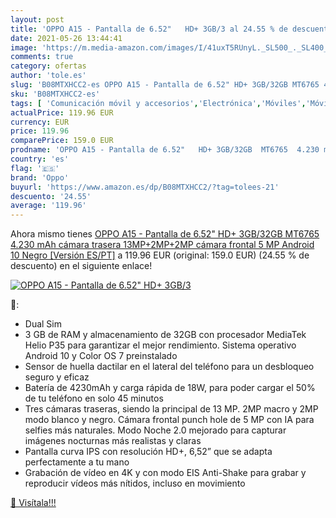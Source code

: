 ```yaml
---
layout: post
title: 'OPPO A15 - Pantalla de 6.52"   HD+ 3GB/3 al 24.55 % de descuento'
date: 2021-05-26 13:44:41
image: 'https://m.media-amazon.com/images/I/41uxT5RUnyL._SL500_._SL400_.jpg'
comments: true
category: ofertas
author: 'tole.es'
slug: 'B08MTXHCC2-es OPPO A15 - Pantalla de 6.52" HD+ 3GB/32GB MT6765 4.230 mAh...'
sku: 'B08MTXHCC2-es'
tags: [ 'Comunicación móvil y accesorios','Electrónica','Móviles','Móviles y smartphones libres','android','oppo', ]
actualPrice: 119.96 EUR
currency: EUR
price: 119.96
comparePrice: 159.0 EUR
prodname: 'OPPO A15 - Pantalla de 6.52"   HD+ 3GB/32GB  MT6765  4.230 mAh  cámara trasera 13MP+2MP+2MP  cámara frontal 5 MP  Android 10  Negro [Versión ES/PT]'
country: 'es'
flag: '🇪🇸'
brand: 'Oppo'
buyurl: 'https://www.amazon.es/dp/B08MTXHCC2/?tag=tolees-21'
descuento: '24.55'
average: '119.96'
---
```


Ahora mismo tienes [OPPO A15 - Pantalla de 6.52"   HD+ 3GB/32GB  MT6765  4.230 mAh  cámara trasera 13MP+2MP+2MP  cámara frontal 5 MP  Android 10  Negro [Versión ES/PT]](https://www.amazon.es/dp/B08MTXHCC2/?tag=tolees-21) a 119.96 EUR (original: 159.0 EUR) (24.55 %  de descuento) en el siguiente enlace!

[![OPPO A15 - Pantalla de 6.52"   HD+ 3GB/3](https://m.media-amazon.com/images/I/41uxT5RUnyL._SL500_._SL400_.jpg)](https://www.amazon.es/dp/B08MTXHCC2/?tag=tolees-21)

🔎:

- Dual Sim
- 3 GB de RAM y almacenamiento de 32GB con procesador MediaTek Helio P35 para garantizar el mejor rendimiento. Sistema operativo Android 10 y Color OS 7 preinstalado
- Sensor de huella dactilar en el lateral del teléfono para un desbloqueo seguro y eficaz
- Batería de 4230mAh y carga rápida de 18W, para poder cargar el 50% de tu teléfono en solo 45 minutos
- Tres cámaras traseras, siendo la principal de 13 MP. 2MP macro y 2MP modo blanco y negro. Cámara frontal punch hole de 5 MP con IA para selfies más naturales. Modo Noche 2.0 mejorado para capturar imágenes nocturnas más realistas y claras
- Pantalla curva IPS con resolución HD+, 6,52” que se adapta perfectamente a tu mano
- Grabación de vídeo en 4K y con modo EIS Anti-Shake para grabar y reproducir vídeos más nítidos, incluso en movimiento

[🛒 Visítala!!!](https://www.amazon.es/dp/B08MTXHCC2/?tag=tolees-21)

